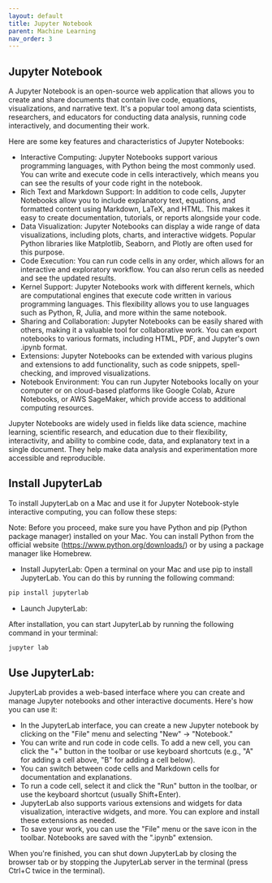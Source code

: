 ```yaml
---
layout: default
title: Jupyter Notebook
parent: Machine Learning
nav_order: 3
---
```

## Jupyter Notebook
A Jupyter Notebook is an open-source web application that allows you to create and share documents that contain live code, equations, visualizations, and narrative text. It's a popular tool among data scientists, researchers, and educators for conducting data analysis, running code interactively, and documenting their work.

Here are some key features and characteristics of Jupyter Notebooks:

* Interactive Computing: Jupyter Notebooks support various programming languages, with Python being the most commonly used. You can write and execute code in cells interactively, which means you can see the results of your code right in the notebook.
* Rich Text and Markdown Support: In addition to code cells, Jupyter Notebooks allow you to include explanatory text, equations, and formatted content using Markdown, LaTeX, and HTML. This makes it easy to create documentation, tutorials, or reports alongside your code.
* Data Visualization: Jupyter Notebooks can display a wide range of data visualizations, including plots, charts, and interactive widgets. Popular Python libraries like Matplotlib, Seaborn, and Plotly are often used for this purpose.
* Code Execution: You can run code cells in any order, which allows for an interactive and exploratory workflow. You can also rerun cells as needed and see the updated results.
* Kernel Support: Jupyter Notebooks work with different kernels, which are computational engines that execute code written in various programming languages. This flexibility allows you to use languages such as Python, R, Julia, and more within the same notebook.
* Sharing and Collaboration: Jupyter Notebooks can be easily shared with others, making it a valuable tool for collaborative work. You can export notebooks to various formats, including HTML, PDF, and Jupyter's own .ipynb format.
* Extensions: Jupyter Notebooks can be extended with various plugins and extensions to add functionality, such as code snippets, spell-checking, and improved visualizations.
* Notebook Environment: You can run Jupyter Notebooks locally on your computer or on cloud-based platforms like Google Colab, Azure Notebooks, or AWS SageMaker, which provide access to additional computing resources.

Jupyter Notebooks are widely used in fields like data science, machine learning, scientific research, and education due to their flexibility, interactivity, and ability to combine code, data, and explanatory text in a single document. They help make data analysis and experimentation more accessible and reproducible.

## Install JupyterLab
To install JupyterLab on a Mac and use it for Jupyter Notebook-style interactive computing, you can follow these steps:

Note: Before you proceed, make sure you have Python and pip (Python package manager) installed on your Mac. You can install Python from the official website (https://www.python.org/downloads/) or by using a package manager like Homebrew.
* Install JupyterLab:
Open a terminal on your Mac and use pip to install JupyterLab. You can do this by running the following command:
```markdown
pip install jupyterlab
```
* Launch JupyterLab:

After installation, you can start JupyterLab by running the following command in your terminal:
```markdown
jupyter lab
```

## Use JupyterLab:

JupyterLab provides a web-based interface where you can create and manage Jupyter notebooks and other interactive documents. Here's how you can use it:
* In the JupyterLab interface, you can create a new Jupyter notebook by clicking on the "File" menu and selecting "New" -> "Notebook."
* You can write and run code in code cells. To add a new cell, you can click the "+" button in the toolbar or use keyboard shortcuts (e.g., "A" for adding a cell above, "B" for adding a cell below).
* You can switch between code cells and Markdown cells for documentation and explanations.
* To run a code cell, select it and click the "Run" button in the toolbar, or use the keyboard shortcut (usually Shift+Enter).
* JupyterLab also supports various extensions and widgets for data visualization, interactive widgets, and more. You can explore and install these extensions as needed.
* To save your work, you can use the "File" menu or the save icon in the toolbar. Notebooks are saved with the ".ipynb" extension.

When you're finished, you can shut down JupyterLab by closing the browser tab or by stopping the JupyterLab server in the terminal (press Ctrl+C twice in the terminal).